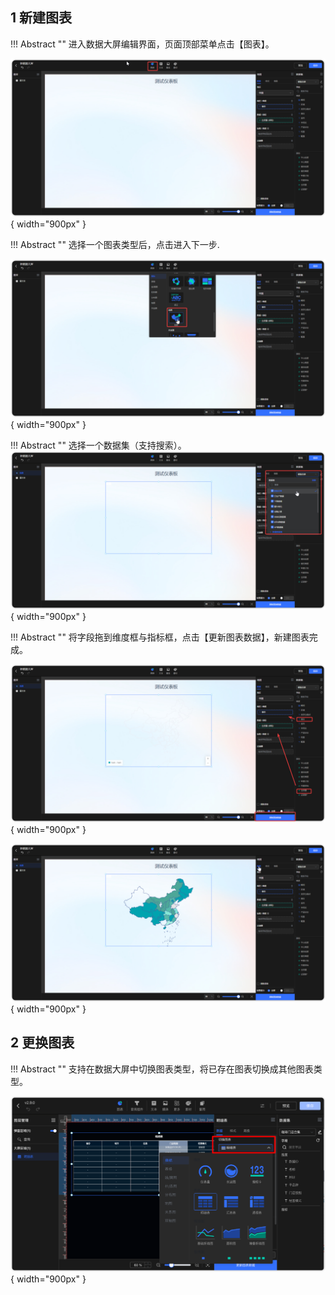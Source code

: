 ## 1 新建图表

!!! Abstract ""
    进入数据大屏编辑界面，页面顶部菜单点击【图表】。

![添加视图](../../img/view_generation/2.0数据大屏点击图表组件.png){ width="900px" }

!!! Abstract ""
    选择一个图表类型后，点击进入下一步.

![添加视图](../../img/view_generation/2.0数据大屏选择图表.png){ width="900px" }

!!! Abstract ""
    选择一个数据集（支持搜索）。
![添加视图](../../img/view_generation/2.0数据大屏搜索选择数据集.png){ width="900px" }

!!! Abstract ""
    将字段拖到维度框与指标框，点击【更新图表数据】，新建图表完成。

![添加视图](../../img/view_generation/2.0数据大屏数据设计.png){ width="900px" }

![添加视图](../../img/view_generation/2.0数据大屏图表效果.png){ width="900px" }


## 2 更换图表
!!! Abstract ""
    支持在数据大屏中切换图表类型，将已存在图表切换成其他图表类型。

![更新1](../../newimg/1.9%20数据大屏支持切换图表类型1.png){ width="900px" }